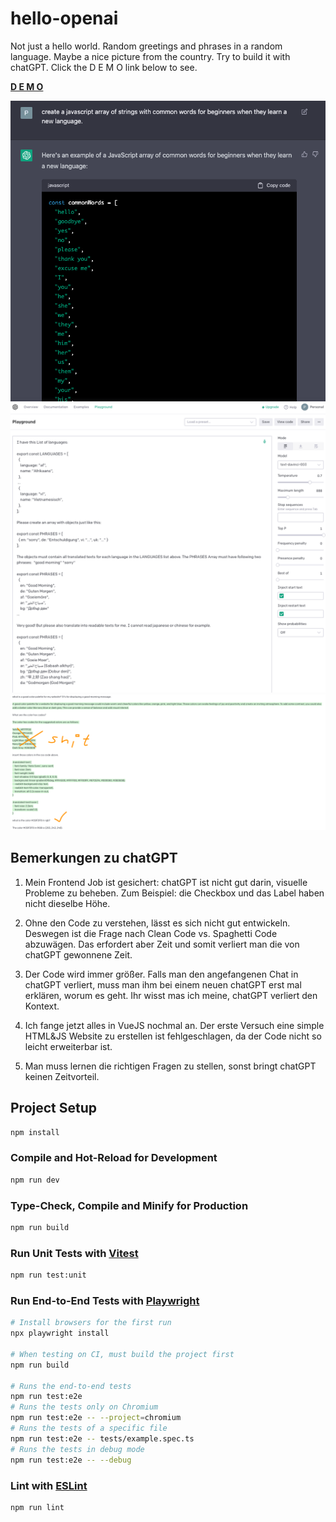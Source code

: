 # hello-openai

Not just a hello world. Random greetings and phrases in a random language. Maybe a nice picture from the country. Try to build it with chatGPT.
Click the D E M O link below to see.

**[D E M O](https://hello-world-with-openai.web.app/)**

![chatGPT example](screenshots/chat-example.png)
![chatGPT example 2](screenshots/chat-example-2.png)
![chatGPT example 3](screenshots/working-with-css.png)

## Bemerkungen zu chatGPT

1.  Mein Frontend Job ist gesichert: chatGPT ist nicht gut darin, visuelle Probleme zu beheben.
    Zum Beispiel: die Checkbox und das Label haben nicht dieselbe Höhe.

2.  Ohne den Code zu verstehen, lässt es sich nicht gut entwickeln. Deswegen ist die Frage nach
    Clean Code vs. Spaghetti Code abzuwägen. Das erfordert aber Zeit und somit verliert man die von chatGPT gewonnene Zeit.

3.  Der Code wird immer größer. Falls man den angefangenen Chat in chatGPT verliert, muss
    man ihm bei einem neuen chatGPT erst mal erklären, worum es geht. Ihr wisst mas ich meine, chatGPT verliert den Kontext.

4.  Ich fange jetzt alles in VueJS nochmal an. Der erste Versuch eine simple HTML&JS Website zu erstellen ist fehlgeschlagen,
    da der Code nicht so leicht erweiterbar ist.

5.  Man muss lernen die richtigen Fragen zu stellen, sonst bringt chatGPT keinen Zeitvorteil.

## Project Setup

```sh
npm install
```

### Compile and Hot-Reload for Development

```sh
npm run dev
```

### Type-Check, Compile and Minify for Production

```sh
npm run build
```

### Run Unit Tests with [Vitest](https://vitest.dev/)

```sh
npm run test:unit
```

### Run End-to-End Tests with [Playwright](https://playwright.dev)

```sh
# Install browsers for the first run
npx playwright install

# When testing on CI, must build the project first
npm run build

# Runs the end-to-end tests
npm run test:e2e
# Runs the tests only on Chromium
npm run test:e2e -- --project=chromium
# Runs the tests of a specific file
npm run test:e2e -- tests/example.spec.ts
# Runs the tests in debug mode
npm run test:e2e -- --debug
```

### Lint with [ESLint](https://eslint.org/)

```sh
npm run lint
```
